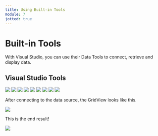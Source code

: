```yaml
---
title: Using Built-in Tools
module: 7
jotted: true
---
```


# Built-in Tools

With Visual Studio, you can use their Data Tools to connect, retrieve and display data.

## Visual Studio Tools

<img src="../imgs/Step1.png" />

<img src="../imgs/Step2.png" />

<img src="../imgs/Step3.png" />

<img src="../imgs/Step4.png" />

<img src="../imgs/Step5.png" />

<img src="../imgs/Step6.png" />

<img src="../imgs/Step7.png" />

<img src="../imgs/Step8.png" />

<img src="../imgs/Step9.png" />

After connecting to the data source, the GridView looks like this.

<img src="../imgs/Step10.png" />

This is the end result!

<img src="../imgs/Step11.png" />